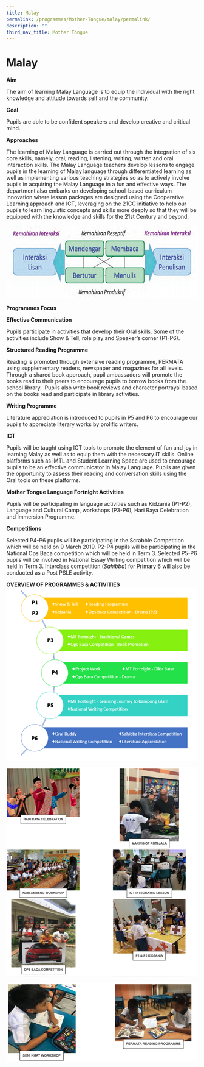 ```yaml
---
title: Malay
permalink: /programmes/Mother-Tongue/malay/permalink/
description: ""
third_nav_title: Mother Tongue
---
```

Malay
=====

  

**Aim**

The aim of learning Malay Language is to equip the individual with the right knowledge and attitude towards self and the community.

  

**Goal**

Pupils are able to be confident speakers and develop creative and critical mind.

  

**Approaches**

The learning of Malay Language is carried out through the integration of six core skills, namely, oral, reading, listening, writing, written and oral interaction skills. The Malay Language teachers develop lessons to engage pupils in the learning of Malay language through differentiated learning as well as implementing various teaching strategies so as to actively involve pupils in acquiring the Malay Language in a fun and effective ways. The department also embarks on developing school-based curriculum innovation where lesson packages are designed using the Cooperative Learning approach and ICT, leveraging on the 21CC initiative to help our pupils to learn linguistic concepts and skills more deeply so that they will be equipped with the knowledge and skills for the 21st Century and beyond.

![](/images/Malay%20Model.png)

**Programmes Focus**

  

**Effective Communication**

  

Pupils participate in activities that develop their Oral skills. Some of the activities include Show & Tell, role play and Speaker’s corner (P1-P6).

  

**Structured Reading Programme**

Reading is promoted through extensive reading programme, PERMATA using supplementary readers, newspaper and magazines for all levels.  Through a shared book approach, pupil ambassadors will promote the books read to their peers to encourage pupils to borrow books from the school library.  Pupils also write book reviews and character portrayal based on the books read and participate in library activities.

  

**Writing Programme**

Literature appreciation is introduced to pupils in P5 and P6 to encourage our pupils to appreciate literary works by prolific writers.

  

**ICT**

Pupils will be taught using ICT tools to promote the element of fun and joy in learning Malay as well as to equip them with the necessary IT skills. Online platforms such as iMTL and Student Learning Space are used to encourage pupils to be an effective communicator in Malay Language. Pupils are given the opportunity to assess their reading and conversation skills using the Oral tools on these platforms.

  

**Mother Tongue Language Fortnight Activities**

Pupils will be participating in language activities such as Kidzania (P1-P2), Language and Cultural Camp, workshops (P3-P6), Hari Raya Celebration and Immersion Programme.

  

**Competitions**

Selected P4-P6 pupils will be participating in the Scrabble Competition which will be held on 9 March 2019. P2-P4 pupils will be participating in the National Ops Baca competition which will be held in Term 3. Selected P5-P6 pupils will be involved in National Essay Writing competition which will be held in Term 3. Interclass competition (_Sahibba_) for Primary 6 will also be conducted as a Post PSLE activity.

  

  

**OVERVIEW OF PROGRAMMES & ACTIVITIES**
![](/images/Programmes%20&%20Activities.png)

![](/images/Screenshot%2014.png)

![](/images/Screenshot15.png)